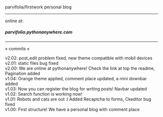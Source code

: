 parvifolia/firstwork
personal blog
<hr>
online at:

<h5>parvifolia.pythonanywhere.com</h5>
<hr>


» commits «

v2.02: post_edit problem fixed, new theme compatible with mobil devices<br>
v2.01: static files bug fixed <br>
v2.00: We are online at pythonanywhere! Check the link at top the readme, Pagination added <br>
v1.04: Orange theme applied, comment place updated, a mini downbar added <br>
v1.03: Now you can register the blog for writing posts! Navbar updated <br>
v1.02: Search function is working now! <br>
v1.01: Robots and cats are out :l Added Recaptcha to forms, Ckeditor bug fixed <br>
v1.00: First structure! We have a personal blog with comment place
